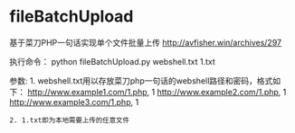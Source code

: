 # fileBatchUpload
基于菜刀PHP一句话实现单个文件批量上传 http://avfisher.win/archives/297

执行命令： python fileBatchUpload.py webshell.txt 1.txt

参数:
    1. webshell.txt用以存放菜刀php一句话的webshell路径和密码，格式如下：
        http://www.example1.com/1.php, 1
        http://www.example2.com/1.php, 1
        http://www.example3.com/1.php, 1

    2. 1.txt即为本地需要上传的任意文件
    
